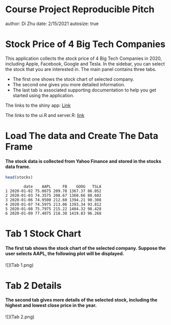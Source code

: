 Course Project Reproducible Pitch
========================================================
author: Di Zhu
date: 2/15/2021
autosize: true

Stock Price of 4 Big Tech Companies
========================================================

This application collects the stock price of 4 Big Tech Companies in 2020, including Apple, Facebook, Google and Tesla. In the sidebar, you can select the stock that you are interested in. The main panel contains three tabs.  

- The first one shows the stock chart of selected company. 
- The second one gives you more detailed information. 
- The last tab is associated supporting documentation to help you get started using the application. 

The links to the shiny app: [Link](https://zdzd18.shinyapps.io/course_project_shiny_app/)

The links to the ui.R and server.R:
[link](https://github.com/zdzd18/Developing-Data-Products/tree/gh-pages/Course-Project)

Load The data and Create The Data Frame 
========================================================

#### The stock data is collected from Yahoo Finance and stored in the stocks data frame. 




```r
head(stocks)
```

```
        date    AAPL     FB    GOOG   TSLA
1 2020-01-02 75.0875 209.78 1367.37 86.052
2 2020-01-03 74.3575 208.67 1360.66 88.602
3 2020-01-06 74.9500 212.60 1394.21 90.308
4 2020-01-07 74.5975 213.06 1393.34 93.812
5 2020-01-08 75.7975 215.22 1404.32 98.428
6 2020-01-09 77.4075 218.30 1419.83 96.268
```

Tab 1 Stock Chart
========================================================

#### The first tab shows the stock chart of the selected company. Suppose the user selects AAPL, the following plot will be displayed. 

![](Tab 1.png)

Tab 2 Details 
========================================================

#### The second tab gives more details of the selected stock, including the highest and lowest close price in the year. 

![](Tab 2.png)


